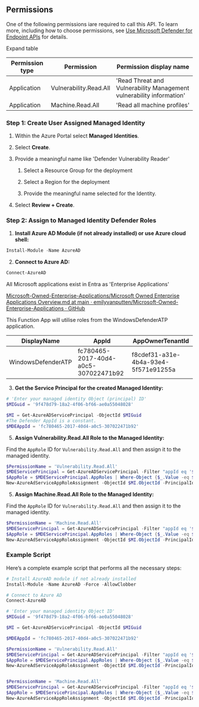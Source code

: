 ## Permissions

One of the following permissions iare required to call this API. To learn more, including how to choose permissions, see [Use Microsoft Defender for Endpoint APIs](https://learn.microsoft.com/en-us/defender-endpoint/api/apis-intro) for details.

Expand table

| Permission type | Permission             | Permission display name                                              |
| --------------- | ---------------------- | -------------------------------------------------------------------- |
| Application     | Vulnerability.Read.All | 'Read Threat and Vulnerability Management vulnerability information' |
| Application     | Machine.Read.All       | 'Read all machine profiles'                                          |

### Step 1: Create User Assigned Managed Identity

1. Within the Azure Portal select **Managed Identities**.

2. Select **Create**.

3. Provide a meaningful name like 'Defender Vulnerability Reader'
   
   1. Select a Resource Group for the deployment
   
   2. Select a Region for the deployment
   
   3. Provide the meaningful name selected for the Identity.

4. Select **Review + Create**.

### Step 2: Assign to Managed Identity Defender Roles

1. **Install Azure AD Module (if not already installed) or use Azure cloud shell:**

```powershell
Install-Module -Name AzureAD
```

2. **Connect to Azure AD:**

```powershell
Connect-AzureAD
```

All Microsoft applications exist in Entra as 'Enterprise Applications'

[Microsoft-Owned-Enterprise-Applications/Microsoft Owned Enterprise Applications Overview.md at main · emilyvanputten/Microsoft-Owned-Enterprise-Applications · GitHub](https://github.com/emilyvanputten/Microsoft-Owned-Enterprise-Applications/blob/main/Microsoft%20Owned%20Enterprise%20Applications%20Overview.md)

This Function App will utilise roles from the WindowsDefenderATP application.

| DisplayName        | AppId                                | AppOwnerTenantId                     |
| ------------------ | ------------------------------------ | ------------------------------------ |
| WindowsDefenderATP | fc780465-2017-40d4-a0c5-307022471b92 | f8cdef31-a31e-4b4a-93e4-5f571e91255a |

3. **Get the Service Principal for the created Managed Identity:**

```powershell
# 'Enter your managed identity Object (principal) ID'
$MIGuid = '9f478d79-18a2-4f06-bf66-ae0a55048028'

$MI = Get-AzureADServicePrincipal -ObjectId $MIGuid
#The Defender AppId is a constant.
$MDEAppId = 'fc780465-2017-40d4-a0c5-307022471b92'
```

5. **Assign Vulnerability.Read.All Role to the Managed Identity:**

Find the `AppRole` ID for `Vulnerability.Read.All` and then assign it to the managed identity.

```powershell
$PermissionName = 'Vulnerability.Read.All'
$MDEServicePrincipal = Get-AzureADServicePrincipal -Filter "appId eq '$MDEAppId'"
$AppRole = $MDEServicePrincipal.AppRoles | Where-Object {$_.Value -eq $PermissionName -and $_.AllowedMemberTypes -contains 'Application'
New-AzureAdServiceAppRoleAssignment -ObjectId $MI.ObjectId -PrincipalId $MI.ObjectId ` -ResourceId $MDEServicePrincipal.ObjectId -Id $AppRole.Id 
```

5. **Assign Machine.Read.All Role to the Managed Identity:**

Find the `AppRole` ID for `Vulnerability.Read.All` and then assign it to the managed identity.

```powershell
$PermissionName = 'Machine.Read.All'
$MDEServicePrincipal = Get-AzureADServicePrincipal -Filter "appId eq '$MDEAppId'"
$AppRole = $MDEServicePrincipal.AppRoles | Where-Object {$_.Value -eq $PermissionName -and $_.AllowedMemberTypes -contains 'Application'
New-AzureAdServiceAppRoleAssignment -ObjectId $MI.ObjectId -PrincipalId $MI.ObjectId ` -ResourceId $MDEServicePrincipal.ObjectId -Id $AppRole.Id  
```

### Example Script

Here’s a complete example script that performs all the necessary steps:

```powershell
# Install AzureAD module if not already installed 
Install-Module -Name AzureAD -Force -AllowClobber  

# Connect to Azure AD 
Connect-AzureAD

# 'Enter your managed identity Object ID'
$MIGuid = '9f478d79-18a2-4f06-bf66-ae0a55048028'

$MI = Get-AzureADServicePrincipal -ObjectId $MIGuid

$MDEAppId = 'fc780465-2017-40d4-a0c5-307022471b92'

$PermissionName = 'Vulnerability.Read.All'
$MDEServicePrincipal = Get-AzureADServicePrincipal -Filter "appId eq '$MDEAppId'"
$AppRole = $MDEServicePrincipal.AppRoles | Where-Object {$_.Value -eq $PermissionName -and $_.AllowedMemberTypes -contains 'Application'}
New-AzureAdServiceAppRoleAssignment -ObjectId $MI.ObjectId -PrincipalId $MI.ObjectId ` -ResourceId $MDEServicePrincipal.ObjectId -Id $AppRole.Id #$PermissionName = 'Vulnerability.Read.All'


$PermissionName = 'Machine.Read.All'
$MDEServicePrincipal = Get-AzureADServicePrincipal -Filter "appId eq '$MDEAppId'"
$AppRole = $MDEServicePrincipal.AppRoles | Where-Object {$_.Value -eq $PermissionName -and $_.AllowedMemberTypes -contains 'Application'}
New-AzureAdServiceAppRoleAssignment -ObjectId $MI.ObjectId -PrincipalId $MI.ObjectId ` -ResourceId $MDEServicePrincipal.ObjectId -Id $AppRole.Id #$PermissionName = 'Vulnerability.Read.All'
```

### 
